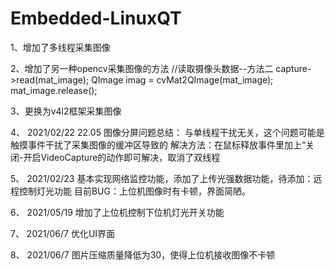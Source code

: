 # Embedded-LinuxQT

1、增加了多线程采集图像

2、增加了另一种opencv采集图像的方法
//读取摄像头数据--方法二
    capture->read(mat_image);
    QImage imag = cvMat2QImage(mat_image);
    mat_image.release();

3、更换为v4l2框架采集图像

4、
2021/02/22 22.05
图像分屏问题总结：
与单线程干扰无关，这个问题可能是触摸事件干扰了采集图像的缓冲区导致的
解决方法：在鼠标释放事件里加上“关闭-开启VideoCapture的动作即可解决，取消了双线程

5、
2021/02/23
基本实现网络监控功能，添加了上传光强数据功能，待添加：远程控制灯光功能
目前BUG：上位机图像时有卡顿，界面简陋。

6、
2021/05/19
增加了上位机控制下位机灯光开关功能

7、
2021/06/7
优化UI界面

8、
2021/06/7
图片压缩质量降低为30，使得上位机接收图像不卡顿
